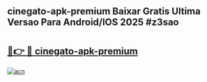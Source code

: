 ## cinegato-apk-premium Baixar Gratis Ultima Versao Para Android/IOS 2025 #z3sao

# <h2><a href="https://ainizakaria.my?title=cinegato-apk-premium&ref=20M">🔗👉 🔴 cinegato-apk-premium</a></h2>

[![acn](https://github.com/user-attachments/assets/0f9c940e-d8b0-45ae-aac7-cd30a18b3e1c)](https://ainizakaria.my?title=cinegato-apk-premium&ref=20M)

